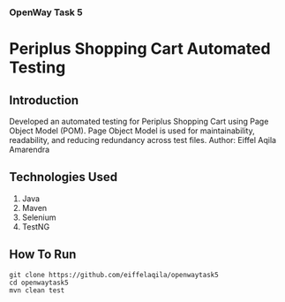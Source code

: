### OpenWay Task 5
# Periplus Shopping Cart Automated Testing

## Introduction
Developed an automated testing for Periplus Shopping Cart using Page Object Model (POM). Page Object Model is used for maintainability, readability, and reducing redundancy across test files.
Author: Eiffel Aqila Amarendra

## Technologies Used
1. Java
2. Maven
3. Selenium
4. TestNG

## How To Run
```
git clone https://github.com/eiffelaqila/openwaytask5
cd openwaytask5
mvn clean test
```
